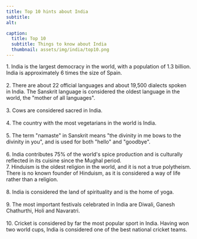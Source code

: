 ```yaml
---
title: Top 10 hints about India
subtitle: 
alt: 

caption:
  title: Top 10
  subtitle: Things to know about India
  thumbnail: assets/img/india/top10.png
---
```

<div style="text-align: left">
1. India is the largest democracy in the world, with a population of 1.3 billion. India is approximately 6 times the size of Spain.<br><br>
2. There are about 22 official languages and about 19,500 dialects spoken in India. The Sanskrit language is considered the oldest language in the world, the "mother of all languages".<br><br>
3. Cows are considered sacred in India.<br><br>
4. The country with the most vegetarians in the world is India.<br><br>
5. The term "namaste" in Sanskrit means "the divinity in me bows to the divinity in you", and is used for both "hello" and "goodbye".<br><br>
6. India contributes 75% of the world's spice production and is culturally reflected in its cuisine since the Mughal period.<br>
7. Hinduism is the oldest religion in the world, and it is not a true polytheism. There is no known founder of Hinduism, as it is considered a way of life rather than a religion.<br><br>
8. India is considered the land of spirituality and is the home of yoga.<br><br>
9. The most important festivals celebrated in India are Diwali, Ganesh Chathurthi, Holi and Navaratri.<br><br>
10. Cricket is considered by far the most popular sport in India. Having won two world cups, India is considered one of the best national cricket teams.<br><br>
</div>